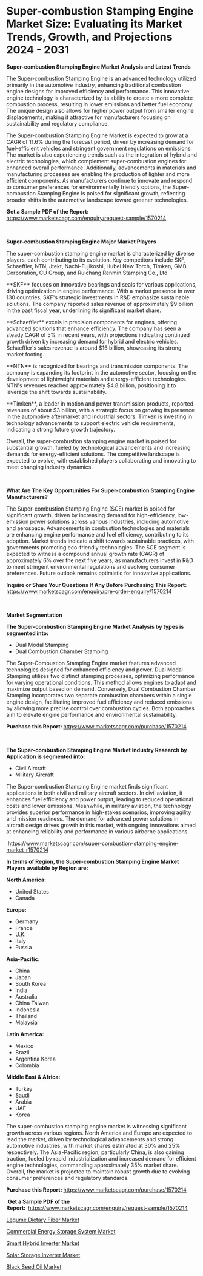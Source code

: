 <p><h1>Super-combustion Stamping Engine Market Size: Evaluating its Market Trends, Growth, and Projections 2024 - 2031</h1></p><p><strong>Super-combustion Stamping Engine Market Analysis and Latest Trends</strong></p>
<p><p>The Super-combustion Stamping Engine is an advanced technology utilized primarily in the automotive industry, enhancing traditional combustion engine designs for improved efficiency and performance. This innovative engine technology is characterized by its ability to create a more complete combustion process, resulting in lower emissions and better fuel economy. The unique design also allows for higher power output from smaller engine displacements, making it attractive for manufacturers focusing on sustainability and regulatory compliance.</p><p>The Super-combustion Stamping Engine Market is expected to grow at a CAGR of 11.6% during the forecast period, driven by increasing demand for fuel-efficient vehicles and stringent government regulations on emissions. The market is also experiencing trends such as the integration of hybrid and electric technologies, which complement super-combustion engines for enhanced overall performance. Additionally, advancements in materials and manufacturing processes are enabling the production of lighter and more efficient components. As manufacturers continue to innovate and respond to consumer preferences for environmentally friendly options, the Super-combustion Stamping Engine is poised for significant growth, reflecting broader shifts in the automotive landscape toward greener technologies.</p></p>
<p><strong>Get a Sample PDF of the Report:&nbsp;</strong> <a href="https://www.marketscagr.com/enquiry/request-sample/1570214?utm_campaign=1773&utm_medium=2&utm_source=Github&utm_content=ia&utm_term=19102024&utm_id=super-combustion-stamping-engine">https://www.marketscagr.com/enquiry/request-sample/1570214</a></p>
<p>&nbsp;</p>
<p><strong>Super-combustion Stamping Engine Major Market Players</strong></p>
<p><p>The super-combustion stamping engine market is characterized by diverse players, each contributing to its evolution. Key competitors include SKF, Schaeffler, NTN, Jtekt, Nachi-Fujikoshi, Hubei New Torch, Timken, GMB Corporation, CU Group, and Ruichang Renmin Stamping Co., Ltd.</p><p>**SKF** focuses on innovative bearings and seals for various applications, driving optimization in engine performance. With a market presence in over 130 countries, SKF's strategic investments in R&D emphasize sustainable solutions. The company reported sales revenue of approximately $9 billion in the past fiscal year, underlining its significant market share.</p><p>**Schaeffler** excels in precision components for engines, offering advanced solutions that enhance efficiency. The company has seen a steady CAGR of 5% in recent years, with projections indicating continued growth driven by increasing demand for hybrid and electric vehicles. Schaeffler's sales revenue is around $16 billion, showcasing its strong market footing.</p><p>**NTN** is recognized for bearings and transmission components. The company is expanding its footprint in the automotive sector, focusing on the development of lightweight materials and energy-efficient technologies. NTN's revenues reached approximately $4.8 billion, positioning it to leverage the shift towards sustainability.</p><p>**Timken**, a leader in motion and power transmission products, reported revenues of about $3 billion, with a strategic focus on growing its presence in the automotive aftermarket and industrial sectors. Timken is investing in technology advancements to support electric vehicle requirements, indicating a strong future growth trajectory.</p><p>Overall, the super-combustion stamping engine market is poised for substantial growth, fueled by technological advancements and increasing demands for energy-efficient solutions. The competitive landscape is expected to evolve, with established players collaborating and innovating to meet changing industry dynamics.</p></p>
<p>&nbsp;</p>
<p><strong>What Are The Key Opportunities For Super-combustion Stamping Engine Manufacturers?</strong></p>
<p><p>The Super-combustion Stamping Engine (SCE) market is poised for significant growth, driven by increasing demand for high-efficiency, low-emission power solutions across various industries, including automotive and aerospace. Advancements in combustion technologies and materials are enhancing engine performance and fuel efficiency, contributing to its adoption. Market trends indicate a shift towards sustainable practices, with governments promoting eco-friendly technologies. The SCE segment is expected to witness a compound annual growth rate (CAGR) of approximately 6% over the next five years, as manufacturers invest in R&D to meet stringent environmental regulations and evolving consumer preferences. Future outlook remains optimistic for innovative applications.</p></p>
<p><strong>Inquire or Share Your Questions If Any Before Purchasing This Report:</strong> <a href="https://www.marketscagr.com/enquiry/pre-order-enquiry/1570214?utm_campaign=1773&utm_medium=2&utm_source=Github&utm_content=ia&utm_term=19102024&utm_id=super-combustion-stamping-engine">https://www.marketscagr.com/enquiry/pre-order-enquiry/1570214</a></p>
<p>&nbsp;</p>
<p><strong>Market Segmentation</strong></p>
<p><strong>The Super-combustion Stamping Engine Market Analysis by types is segmented into:</strong></p>
<p><ul><li>Dual Modal Stamping</li><li>Dual Combustion Chamber Stamping</li></ul></p>
<p><p>The Super-Combustion Stamping Engine market features advanced technologies designed for enhanced efficiency and power. Dual Modal Stamping utilizes two distinct stamping processes, optimizing performance for varying operational conditions. This method allows engines to adapt and maximize output based on demand. Conversely, Dual Combustion Chamber Stamping incorporates two separate combustion chambers within a single engine design, facilitating improved fuel efficiency and reduced emissions by allowing more precise control over combustion cycles. Both approaches aim to elevate engine performance and environmental sustainability.</p></p>
<p><strong>Purchase this Report:&nbsp;</strong><a href="https://www.marketscagr.com/purchase/1570214?utm_campaign=1773&utm_medium=2&utm_source=Github&utm_content=ia&utm_term=19102024&utm_id=super-combustion-stamping-engine">https://www.marketscagr.com/purchase/1570214</a></p>
<p>&nbsp;</p>
<p><strong>The Super-combustion Stamping Engine Market Industry Research by Application is segmented into:</strong></p>
<p><ul><li>Civil Aircraft</li><li>Military Aircraft</li></ul></p>
<p><p>The Super-combustion Stamping Engine market finds significant applications in both civil and military aircraft sectors. In civil aviation, it enhances fuel efficiency and power output, leading to reduced operational costs and lower emissions. Meanwhile, in military aviation, the technology provides superior performance in high-stakes scenarios, improving agility and mission readiness. The demand for advanced power solutions in aircraft design drives growth in this market, with ongoing innovations aimed at enhancing reliability and performance in various airborne applications.</p></p>
<p><a href="https://www.marketscagr.com/super-combustion-stamping-engine-market-r1570214?utm_campaign=1773&utm_medium=2&utm_source=Github&utm_content=ia&utm_term=19102024&utm_id=super-combustion-stamping-engine">&nbsp;https://www.marketscagr.com/super-combustion-stamping-engine-market-r1570214</a></p>
<p><strong>In terms of Region, the Super-combustion Stamping Engine Market Players available by Region are:</strong></p>
<p>
    <p> <strong> North America: </strong>
        <ul>
            <li>United States</li>
            <li>Canada</li>
        </ul>
        </p> 
    <p> <strong> Europe: </strong>
        <ul>
            <li>Germany</li>
            <li>France</li>
            <li>U.K.</li>
            <li>Italy</li>
            <li>Russia</li>
        </ul>
        </p> 
    <p> <strong> Asia-Pacific: </strong>
        <ul>
            <li>China</li>
            <li>Japan</li>
            <li>South Korea</li>
            <li>India</li>
            <li>Australia</li>
            <li>China Taiwan</li>
            <li>Indonesia</li>
            <li>Thailand</li>
            <li>Malaysia</li>
        </ul>
        </p> 
    <p> <strong> Latin America: </strong>
        <ul>
            <li>Mexico</li>
            <li>Brazil</li>
            <li>Argentina Korea</li>
            <li>Colombia</li>
        </ul>
        </p> 
    <p> <strong> Middle East & Africa: </strong>
        <ul>
            <li>Turkey</li>
            <li>Saudi</li>
            <li>Arabia</li>
            <li>UAE</li>
            <li>Korea</li>
        </ul>
    </p>
    </p>
<p><p>The super-combustion stamping engine market is witnessing significant growth across various regions. North America and Europe are expected to lead the market, driven by technological advancements and strong automotive industries, with market shares estimated at 30% and 25% respectively. The Asia-Pacific region, particularly China, is also gaining traction, fueled by rapid industrialization and increased demand for efficient engine technologies, commanding approximately 35% market share. Overall, the market is projected to maintain robust growth due to evolving consumer preferences and regulatory standards.</p></p>
<p><strong>Purchase this Report: </strong><a href="https://www.marketscagr.com/purchase/1570214?utm_campaign=1773&utm_medium=2&utm_source=Github&utm_content=ia&utm_term=19102024&utm_id=super-combustion-stamping-engine">https://www.marketscagr.com/purchase/1570214</a></p>
<p>&nbsp;<strong>Get a Sample PDF of the Report:&nbsp;&nbsp;</strong><a href="https://www.marketscagr.com/enquiry/request-sample/1570214?utm_campaign=1773&utm_medium=2&utm_source=Github&utm_content=ia&utm_term=19102024&utm_id=super-combustion-stamping-engine">https://www.marketscagr.com/enquiry/request-sample/1570214</a></p>
<p><strong></strong></p>
<p><p><a href="https://www.linkedin.com/pulse/global-legume-dietary-fiber-market-size-trends-analysis-q0hre?utm_campaign=1773&utm_medium=2&utm_source=Github&utm_content=ia&utm_term=19102024&utm_id=super-combustion-stamping-engine">Legume Dietary Fiber Market</a></p><p><a href="https://www.linkedin.com/pulse/future-trends-global-commercial-energy-storage-system-market-pwbsc?utm_campaign=1773&utm_medium=2&utm_source=Github&utm_content=ia&utm_term=19102024&utm_id=super-combustion-stamping-engine">Commercial Energy Storage System Market</a></p><p><a href="https://www.linkedin.com/pulse/global-smart-hybrid-inverter-industry-analysis-share-97h6c?utm_campaign=1773&utm_medium=2&utm_source=Github&utm_content=ia&utm_term=19102024&utm_id=super-combustion-stamping-engine">Smart Hybrid Inverter Market</a></p><p><a href="https://www.linkedin.com/pulse/global-solar-storage-inverter-market-opportunities-forecast-r0mrc?utm_campaign=1773&utm_medium=2&utm_source=Github&utm_content=ia&utm_term=19102024&utm_id=super-combustion-stamping-engine">Solar Storage Inverter Market</a></p><p><a href="https://www.linkedin.com/pulse/black-seed-oil-market-velocity-43-cagr-trajectory-2024-2031-vvsoe?utm_campaign=1773&utm_medium=2&utm_source=Github&utm_content=ia&utm_term=19102024&utm_id=super-combustion-stamping-engine">Black Seed Oil Market</a></p></p>